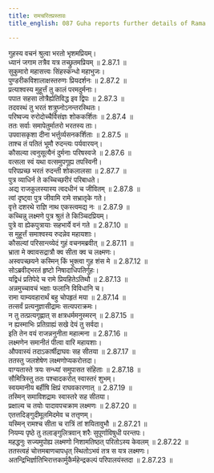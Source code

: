 ```yaml
---
title: रामचरितप्रस्तावः
title_english: 087 Guha reports further details of Rama

---
```

<div class="audioEmbed"  caption="श्रीराम-हरिसीताराममूर्ति-घनपाठिभ्यां वचनम्" src="https://archive.org/download/Ramayana-recitation-Sriram-harisItArAmamUrti-Ghanapaati-v2/Kanda_2/Kanda_2_AYK-087-Rama_Charitha_Prasthavaha.mp3"></div>

गुहस्य वचनं श्रुत्वा भरतो भृशमप्रियम्।  
ध्यानं जगाम तत्रैव यत्र तच्छ्रुतमप्रियम् ॥ 2.87.1 ॥   
सुकुमारो महासत्त्वः सिंहस्कन्धो महाभुजः।  
पुण्डरीकविशालाक्षस्तरुणः प्रियदर्शनः ॥ 2.87.2 ॥   
प्रत्याश्वस्य मुहूर्त्तं तु कालं परमदुर्मनाः।  
पपात सहसा तोत्रैर्ह्यतिविद्ध इव द्विपः ॥ 2.87.3 ॥   
तदवस्थं तु भरतं शत्रुघ्नोऽनन्तरस्थितः।  
परिष्वज्य रुरोदोच्चैर्विसंज्ञः शोककर्शितः ॥ 2.87.4 ॥   
ततः सर्वाः समापेतुर्मातरो भरतस्य ताः।  
उपवासकृशा दीना भर्त्तुर्व्यसनकर्शिताः ॥ 2.87.5 ॥   
ताश्च तं पतितं भूमौ रुदन्त्यः पर्यवारयन्।  
कौसल्या त्वनुसूत्यैनं दुर्मनाः परिषस्वजे ॥ 2.87.6 ॥   
वत्सला स्वं यथा वत्समुपगूह्य तपस्विनी।  
परिपप्रच्छ भरतं रुदन्ती शोकलालसा ॥ 2.87.7 ॥   
पुत्र व्याधिर्न ते कच्चिच्छरीरं परिबाधते।  
अद्य राजकुलस्यास्य त्वदधीनं च जीवितम् ॥ 2.87.8 ॥   
त्वां दृष्ट्वा पुत्र जीवामि रामे सभ्रातृके गते।  
वृत्ते दशरथे राज्ञि नाथ एकस्त्वमद्य नः ॥ 2.87.9 ॥   
कच्चिन्नु लक्ष्मणे पुत्र श्रुतं ते किञ्चिदप्रियम्।  
पुत्रे वा ह्येकपुत्रायाः सहभार्ये वनं गते ॥ 2.87.10 ॥   
स मुहूर्त्तं समाश्वस्य रुदन्नेव महायशाः।  
कौसल्यां परिसान्त्व्येदं गुहं वचनमब्रवीत् ॥ 2.87.11 ॥   
भ्राता मे क्वावसद्रात्रौ क्व सीता क्व च लक्ष्मणः।  
अस्वपच्छयने कस्मिन् किं भुक्त्वा गुह शंस मे ॥ 2.87.12 ॥   
सोऽब्रवीद्भरतं हृष्टो निषादाधिपतिर्गुहः।  
यद्विधं प्रतिपेदे च रामे प्रियहितेऽतिथौ ॥ 2.87.13 ॥   
अन्नमुच्चावचं भक्षाः फलानि विविधानि च।  
रामा याम्यवहारार्थं बहु चोपहृतं मया ॥ 2.87.14 ॥   
तत्सर्वं प्रत्यनुज्ञासीद्रामः सत्यपराक्रमः।  
न तु तत्प्रत्यगृह्णात् स क्षत्रधर्ममनुस्मरन् ॥ 2.87.15 ॥   
न ह्यस्माभिः प्रतिग्राह्यं सखे देयं तु सर्वदा।  
इति तेन वयं राजन्ननुनीता महात्मना ॥ 2.87.16 ॥   
लक्ष्मणेन समानीतं पीत्वा वारि महायशाः।  
औपवास्यं तदाऽकार्षीद्राघवः सह सीतया ॥ 2.87.17 ॥   
ततस्तु जलशेषेण लक्ष्मणोप्यकरोत्तदा।  
वाग्यतास्ते त्रयः सन्ध्यां समुपासत संहिताः ॥ 2.87.18 ॥   
सौमित्रिस्तु ततः पश्चादकरोत् स्वास्तरं शुभम्।  
स्वयमानीय बर्हीषि क्षिप्रं राघवकारणात् ॥ 2.87.19 ॥   
तस्मिन् समाविशद्रामः स्वास्तरे सह सीतया।  
प्रक्षाल्य च तयोः पादावपचक्राम लक्ष्मणः ॥ 2.87.20 ॥   
एतत्तदिङ्गुदीमूलमिदमेव च तत्तृणम्।  
यस्मिन् रामश्च सीता च रात्रिं तां शयितावुभौ ॥ 2.87.21 ॥   
नियम्य पृष्ठे तु तलाङ्गुलित्रवान् शरैः सुपूर्णाविषुधी परन्तपः।  
महद्धनुः सज्यमुपोह्य लक्ष्मणो निशामतिष्ठत् परितोऽस्य केवलम् ॥ 2.87.22 ॥   
ततस्त्वहं चोत्तमबाणचापधृत् स्थितोऽभवं तत्र स यत्र लक्ष्मणः।  
अतन्द्रिभिर्ज्ञातिभिरात्तकार्मुकैर्महेन्द्रकल्पं परिपालयंस्तदा ॥ 2.87.23 ॥   